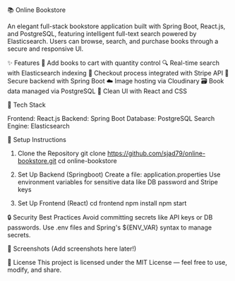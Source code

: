 📚 Online Bookstore

An elegant full-stack bookstore application built with Spring Boot, React.js, and PostgreSQL, featuring intelligent full-text search powered by Elasticsearch. Users can browse, search, and purchase books through a secure and responsive UI.

✨ Features
🛒 Add books to cart with quantity control
🔍 Real-time search with Elasticsearch indexing
🧾 Checkout process integrated with Stripe API
🔐 Secure backend with Spring Boot
☁️ Image hosting via Cloudinary
🗃️ Book data managed via PostgreSQL
🧠 Clean UI with React and CSS


🧰 Tech Stack

Frontend: React.js
Backend: Spring Boot
Database: PostgreSQL
Search Engine: Elasticsearch


🚀 Setup Instructions
1. Clone the Repository
git clone https://github.com/sjad79/online-bookstore.git
cd online-bookstore

2. Set Up Backend (Springboot)
Create a file: application.properties
Use environment variables for sensitive data like DB password and Stripe keys

4. Set Up Frontend (React)
cd frontend
npm install
npm start

🔒 Security Best Practices
Avoid committing secrets like API keys or DB passwords.
Use .env files and Spring's ${ENV_VAR} syntax to manage secrets.

📸 Screenshots
(Add screenshots here later!)

📜 License
This project is licensed under the MIT License — feel free to use, modify, and share.










